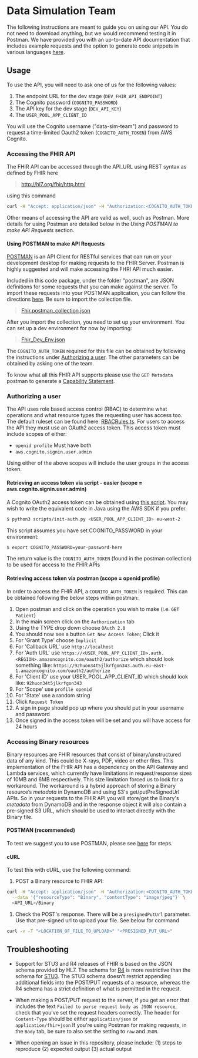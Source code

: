 # Data Simulation Team

The following instructions are meant to guide you on using our API. You do not need to download anything, but we would recommend testing it in Postman. We have provided you with an up-to-date API documentation that includes example requests and the option to generate code snippets in various languages [here](https://documenter.getpostman.com/view/12190139/TVsoFVgc).

## Usage

To use the API, you will need to ask one of us for the following values:

1. The endpoint URL for the dev stage (`DEV_FHIR_API_ENDPOINT`)
2. The Cognito password (`COGNITO_PASSWORD`)
3. The API key for the dev stage (`DEV_API_KEY`)
4. The `USER_POOL_APP_CLIENT_ID`

You will use the Cognito username ("data-sim-team") and password to request a time-limited Oauth2 token (`COGNITO_AUTH_TOKEN`) from AWS Cognito.

### Accessing the FHIR API

The FHIR API can be accessed through the API_URL using REST syntax as defined by FHIR here

> http://hl7.org/fhir/http.html

using this command

```sh
curl -H "Accept: application/json" -H "Authorization:<COGNITO_AUTH_TOKEN>" -H "x-api-key:<API_KEY>" <API_URL>
```

Other means of accessing the API are valid as well, such as Postman. More details for using Postman are detailed below in the _Using POSTMAN to make API Requests_ section.

#### Using POSTMAN to make API Requests

[POSTMAN](https://www.postman.com/) is an API Client for RESTful services that can run on your development desktop for making requests to the FHIR Server. Postman is highly suggested and will make accessing the FHRI API much easier.

Included in this code package, under the folder “postman”, are JSON definitions for some requests that you can make against the server. To import these requests into your POSTMAN application, you can follow the directions [here](https://kb.datamotion.com/?ht_kb=postman-instructions-for-exporting-and-importing). Be sure to import the collection file.

> [Fhir.postman_collection.json](./postman/FHIR.postman_collection.json)

After you import the collection, you need to set up your environment. You can set up a dev environment for now by importing:

> [Fhir_Dev_Env.json](./postman/Fhir_Dev_Env.json)

The `COGNITO_AUTH_TOKEN` required for this file can be obtained by following the instructions under [Authorizing a user](#authorizing-a-user). The other parameters can be obtained by asking one of the team.

To know what all this FHIR API supports please use the `GET Metadata` postman to generate a [Capability Statement](https://www.hl7.org/fhir/capabilitystatement.html).

### Authorizing a user

The API uses role based access control (RBAC) to determine what operations and what resource types the requesting user has access too. The default ruleset can be found here: [RBACRules.ts](RBACRules.ts). For users to access the API they must use an OAuth2 access token. This access token must include scopes of either:

- `openid profile` Must have both
- `aws.cognito.signin.user.admin`

Using either of the above scopes will include the user groups in the access token.

#### Retrieving an access token via script - easier (scope = aws.cognito.signin.user.admin)

A Cognito OAuth2 access token can be obtained using [this script](./scripts/cognito-auth.py). You may wish to write the equivalent code in Java using the AWS SDK if you prefer.

```sh
$ python3 scripts/init-auth.py <USER_POOL_APP_CLIENT_ID> eu-west-2
```


This script assumes you have set COGNITO_PASSWORD in your environment:
```sh
$ export COGNITO_PASSWORD=your-password-here
```

The return value is the `COGNITO_AUTH_TOKEN` (found in the postman collection) to be used for access to the FHIR APIs

#### Retrieving access token via postman (scope = openid profile)

In order to access the FHIR API, a `COGNITO_AUTH_TOKEN` is required. This can be obtained following the below steps within postman:

1. Open postman and click on the operation you wish to make (i.e. `GET Patient`)
2. In the main screen click on the `Authorization` tab
3. Using the TYPE drop down choose `OAuth 2.0`
4. You should now see a button `Get New Access Token`; Click it
5. For 'Grant Type' choose `Implicit`
6. For 'Callback URL' use `http://localhost`
7. For 'Auth URL' use `https://<USER_POOL_APP_CLIENT_ID>.auth.<REGION>.amazoncognito.com/oauth2/authorize` which should look something like: `https://92huon34t5jlkrfgon343.auth.eu-east-1.amazoncognito.com/oauth2/authorize`
8. For 'Client ID' use your USER_POOL_APP_CLIENT_ID which should look like: `92huon34t5jlkrfgon343`
9. For 'Scope' use `profile openid`
10. For 'State' use a random string
11. Click `Request Token`
12. A sign in page should pop up where you should put in your username and password
13. Once signed in the access token will be set and you will have access for 24 hours

### Accessing Binary resources

Binary resources are FHIR resources that consist of binary/unstructured data of any kind. This could be X-rays, PDF, video or other files. This implementation of the FHIR API has a dependency on the API Gateway and Lambda services, which currently have limitations in request/response sizes of 10MB and 6MB respectively. This size limitation forced us to look for a workaround. The workaround is a hybrid approach of storing a Binary resource’s _metadata_ in DynamoDB and using S3's get/putPreSignedUrl APIs. So in your requests to the FHIR API you will store/get the Binary's _metadata_ from DynamoDB and in the response object it will also contain a pre-signed S3 URL, which should be used to interact directly with the Binary file.

#### POSTMAN (recommended)

To test we suggest you to use POSTMAN, please see [here](#using-postman-to-make-api-requests) for steps.

#### cURL

To test this with cURL, use the following command:

1. POST a Binary resource to FHIR API:

```sh
curl -H "Accept: application/json" -H "Authorization:<COGNITO_AUTH_TOKEN>" -H "x-api-key:<API_KEY>" --request POST \
  --data '{"resourceType": "Binary", "contentType": "image/jpeg"}' \
  <API_URL>/Binary
```

1. Check the POST's response. There will be a `presignedPutUrl` parameter. Use that pre-signed url to upload your file. See below for command

```sh
curl -v -T "<LOCATION_OF_FILE_TO_UPLOAD>" "<PRESIGNED_PUT_URL>"
```

## Troubleshooting

- Support for STU3 and R4 releases of FHIR is based on the JSON schema provided by HL7. The schema for [R4](https://www.hl7.org/fhir/validation.html) is more restrictive than the schema for [STU3](http://hl7.org/fhir/STU3/validation.html). The STU3 schema doesn’t restrict appending additional fields into the POST/PUT requests of a resource, whereas the R4 schema has a strict definition of what is permitted in the request.

- When making a POST/PUT request to the server, if you get an error that includes the text `Failed to parse request body as JSON resource`, check that you've set the request headers correctly. The header for `Content-Type` should be either `application/json` or `application/fhir+json` If you're using Postman for making requests, in the `Body` tab, be sure to also set the setting to `raw` and `JSON`.

- When opening an issue in this repository, please include: (1) steps to reproduce (2) expected output (3) actual output

